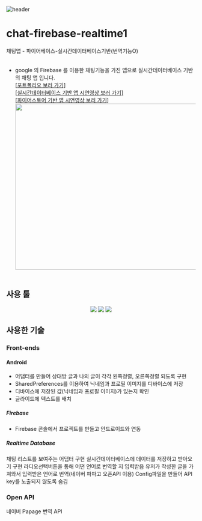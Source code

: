 
![header](https://capsule-render.vercel.app/api?type=waving&color=auto&height=200&section=header&text=Firebase%20ChattingApp&fontSize=70)

# chat-firebase-realtime1
채팅앱 - 파이어베이스-실시간데이터베이스기반(번역기능O)
<br/><br/>

* google 의 Firebase 를 이용한 채팅기능을 가진 앱으로 실시간데이터베이스 기반의 채팅 앱 입니다. <br/>
<a href= "https://drive.google.com/file/d/10OPgREisny6R08xASe2_5mxemA2di6JJ/view?usp=drive_link">[포트폴리오 보러 가기]</a><br/>
<a href= "https://drive.google.com/file/d/17uiTZSeLXYdTnOmmm3UxsVfYJjixShIg/view?usp=drive_link">[실시간데이터베이스 기반 앱 시연영상 보러 가기]</a><br/>
<a href= "https://drive.google.com/file/d/19BAwG2ERAnkJpk-cW4apO-H1Rnya0cHt/view?usp=drive_link">[파이어스토어 기반 앱 시연영상 보러 가기]</a><br/>
<img src="https://github.com/HYEEYH/aws-rekognition-app2/assets/130967557/c8146fce-acc5-47fd-8110-e8f9649767de"  width="700" height="442" /><br/><br/>

## 사용 툴
<div align=center>
<img src="https://img.shields.io/badge/Android Studio-3DDC84?style=flat&logo=androidstudio&logoColor=white"/>
<img src="https://img.shields.io/badge/Amazon AWS-232F3E?style=flat-square&logo=amazonaws&logoColor=white"/>
<img src="https://img.shields.io/badge/firebase-FFCA28?style=flat-square&logo=firebase&logoColor=white">
</div>

## 사용한 기술
### Front-ends
#### Android
- 어댑터를 만들어 상대방 글과 나의 글이 각각 왼쪽정렬, 오른쪽정렬 되도록 구현
- SharedPreferences를 이용하여 닉네임과 프로필 이미지를 디바이스에 저장
- 디바이스에 저장된 값(닉네임과 프로필 이미지)가 있는지 확인
- 글라이드에 텍스트를 배치
##### Firebase
- Firebase 콘솔에서 프로젝트를 만들고 안드로이드와 연동
##### Realtime Database
채팅 리스트를 보여주는 어댑터 구현
실시간데이터베이스에 데이터를 저장하고 받아오기 구현
라디오선택버튼을 통해 어떤 언어로 번역할 지 입력받음
유저가 작성한 글을 가져와서 입력받은 언어로 번역(네이버 파파고 오픈API 이용)
Config파일을 만들어 API key를 노출되지 않도록 숨김

### Open API
네이버 Papage 번역 API


